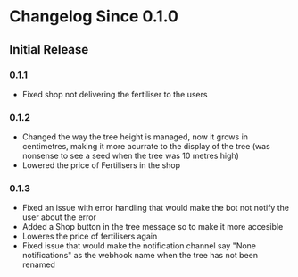# Changelog Since 0.1.0
## Initial Release

### 0.1.1
- Fixed shop not delivering the fertiliser to the users

### 0.1.2
- Changed the way the tree height is managed, now it grows in centimetres, making it more acurrate to the display of the tree (was nonsense to see a seed when the tree was 10 metres high)
- Lowered the price of Fertilisers in the shop

### 0.1.3
- Fixed an issue with error handling that would make the bot not notify the user about the error
- Added a Shop button in the tree message so to make it more accesible
- Loweres the price of fertilisers again
- Fixed issue that would make the notification channel say "None notifications" as the webhook name when the tree has not been renamed
